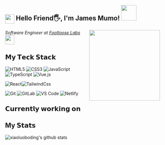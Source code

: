 
<h2>
<img align="center" src="https://emojis.slackmojis.com/emojis/images/1531849430/4246/blob-sunglasses.gif?1531849430" width="30"/> Hello Friend🖐, I'm James Mumo! <img src="https://media.giphy.com/media/12oufCB0MyZ1Go/giphy.gif" width="50"></h2>

<img align='right' src="https://media.giphy.com/media/M9gbBd9nbDrOTu1Mqx/giphy.gif" width="230">
<p><em>Software Engineer at <a href="https://www.footloose.io/">Footloose Labs
</a><img src="https://media.giphy.com/media/WUlplcMpOCEmTGBtBW/giphy.gif" width="30"> 

</em></p>

## 𝗠𝘆 𝗧𝗲𝗰𝗸 𝗦𝘁𝗮𝗰𝗸

![HTML5](https://img.shields.io/badge/-HTML5-%23E44D27?style=flat-square&logo=html5&logoColor=ffffff)
![CSS3](https://img.shields.io/badge/-CSS3-%231572B6?style=flat-square&logo=css3)
![JavaScript](https://img.shields.io/badge/-JavaScript-%23F7DF1C?style=flat-square&logo=javascript&logoColor=000000&labelColor=%23F7DF1C&color=%23FFCE5A)
![TypeScript](https://img.shields.io/badge/-TypeScript-007ACC?style=flat-square&logo=typescript&logoColor=white)
![Vue.js](https://img.shields.io/badge/-Vue.js-%232c3e50?style=flat-square&logo=vuedotjs)
<!-- ![Nuxt.js](https://img.shields.io/badge/-Nuxt.js-%23282C34?style=flat-square&logo=nuxtdotjs) -->
![React](https://img.shields.io/badge/-React-%23282C34?style=flat-square&logo=react)![TailwindCss](https://img.shields.io/badge/-TailwindCss-%231a202c?style=flat-square&logo=tailwind-css)



<!-- ![Less](https://img.shields.io/badge/-Less-%231d365d?style=flat-square&logo=less&logoColor=ffffff) -->
<!-- ![Sass](https://img.shields.io/badge/-Sass-%23CC6699?style=flat-square&logo=sass&logoColor=ffffff) -->
<!-- ![Stylus](https://img.shields.io/badge/-Stylus-%23333333?style=flat-square&logo=stylus) -->
<!-- ![Windicss](https://img.shields.io/badge/-WindiCss-%23000000?style=flat-square&logo=tailwind-css&&logoColor=48B0F1) -->

<!-- ![Webpack](https://img.shields.io/badge/-Webpack-%232C3A42?style=flat-square&logo=webpack)
![Rollup](https://img.shields.io/badge/-Rollup-%23EC4A3F?style=flat-square&logo=rollupdotjs&logoColor=ffffff)
![Vite](https://img.shields.io/badge/-Vite-%23646CFF?style=flat-square&logo=vite&logoColor=ffffff)
![ESlint](https://img.shields.io/badge/-ESLint-%234B32C3?style=flat-square&logo=eslint) -->
![Git](https://img.shields.io/badge/-Git-%23F05032?style=flat-square&logo=git&logoColor=%23ffffff)
![GitLab](https://img.shields.io/badge/-GitLab-FCA121?style=flat-square&logo=gitlab)
![VS Code](https://img.shields.io/badge/-VSCode-%23007ACC?style=flat-square&logo=visual-studio-code)
![Netlify](https://img.shields.io/badge/-Netlify-%2300C7B7?style=flat-square&logo=netlify&logoColor=ffffff)
<!-- ![Vercel](https://img.shields.io/badge/-Vercel-%23ffffff?style=flat-square&logo=vercel&logoColor=000000) -->




## 𝗖𝘂𝗿𝗿𝗲𝗻𝘁𝗹𝘆 𝘄𝗼𝗿𝗸𝗶𝗻𝗴 𝗼𝗻

<!-- - [bookmark.style](https://bookmark.style) - 🪄 Turn any link into a stylish visual web bookmark, one-click to copy the beautiful web bookmark image.
- [tech-stack.tools](https://tech-stack.tools) - 🗡️ Discover our curated list of creative tools to supercharge your next project.
- [onetab.group](https://onetab.group) - 🔌 A Chrome extension in my sponsorware repos, like `one-tab`, but support restores `Tab Group` and more features. 
- `fancy-qrcode` - Fancy QRCode generator for Web. -->

## My 𝗦𝘁𝗮𝘁𝘀

![xiaoluoboding's github stats](https://github-readme-stats.vercel.app/api?username=james-mumo&show_icons=true&theme=dracula)


